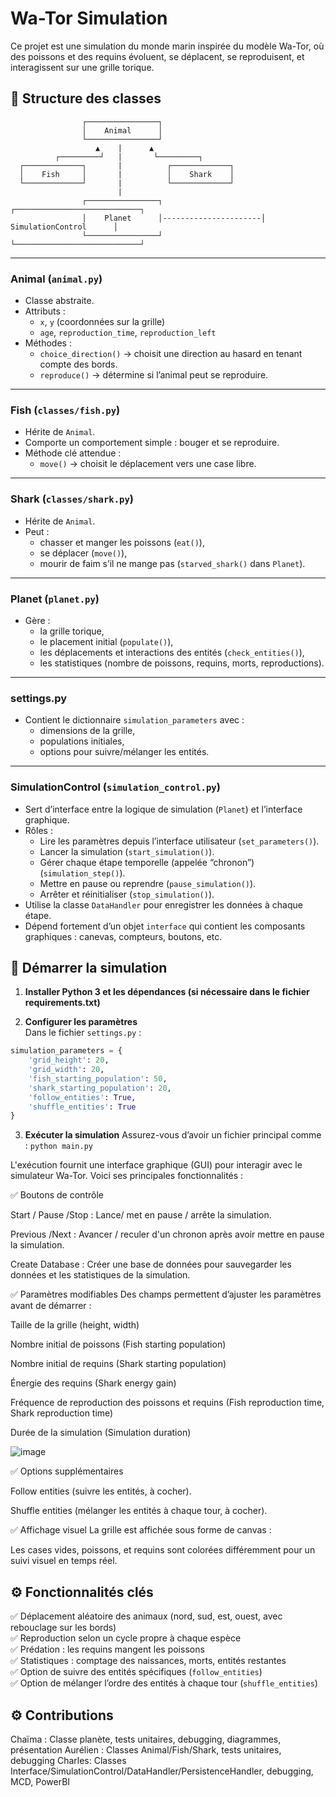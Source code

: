 # Wa-Tor Simulation
Ce projet est une simulation du monde marin inspirée du modèle Wa-Tor, où des poissons et des requins évoluent, se déplacent, se reproduisent, et interagissent sur une grille torique.

## 📂 Structure des classes

                    ┌────────────────┐
                    │    Animal      │  
                    └────────────────┘
                       ▲    |      ▲
              ┌─────────┘   |       └─────────┐
      ┌─────────────┐       |          ┌─────────────┐
      │    Fish     │       |          │    Shark    │
      └─────────────┘       |          └─────────────┘
                            | 
                    ┌────────────────┐                      ┌────────────────────────────┐
                    │    Planet      │----------------------│    SimulationControl      │
                    └────────────────┘                      └────────────────────────────┘



---

### **Animal** (`animal.py`)

- Classe abstraite.
- Attributs :
  - `x`, `y` (coordonnées sur la grille)
  - `age`, `reproduction_time`, `reproduction_left`
- Méthodes :
  - `choice_direction()` → choisit une direction au hasard en tenant compte des bords.
  - `reproduce()` → détermine si l’animal peut se reproduire.

---

### **Fish** (`classes/fish.py`)

- Hérite de `Animal`.
- Comporte un comportement simple : bouger et se reproduire.
- Méthode clé attendue :
  - `move()` → choisit le déplacement vers une case libre.

---

### **Shark** (`classes/shark.py`)

- Hérite de `Animal`.
- Peut :
  - chasser et manger les poissons (`eat()`),
  - se déplacer (`move()`),
  - mourir de faim s’il ne mange pas (`starved_shark()` dans `Planet`).


---

### **Planet** (`planet.py`)

- Gère :
  - la grille torique,
  - le placement initial (`populate()`),
  - les déplacements et interactions des entités (`check_entities()`),
  - les statistiques (nombre de poissons, requins, morts, reproductions).


---

### **settings.py**

- Contient le dictionnaire `simulation_parameters` avec :
  - dimensions de la grille,
  - populations initiales,
  - options pour suivre/mélanger les entités.

---
### **SimulationControl** (`simulation_control.py`)

- Sert d’interface entre la logique de simulation (`Planet`) et l’interface graphique.  
- Rôles :
  - Lire les paramètres depuis l’interface utilisateur (`set_parameters()`).
  - Lancer la simulation (`start_simulation()`).
  - Gérer chaque étape temporelle (appelée “chronon”) (`simulation_step()`).
  - Mettre en pause ou reprendre (`pause_simulation()`).
  - Arrêter et réinitialiser (`stop_simulation()`).
- Utilise la classe `DataHandler` pour enregistrer les données à chaque étape.
- Dépend fortement d’un objet `interface` qui contient les composants graphiques : canevas, compteurs, boutons, etc.


## 🚀 Démarrer la simulation

1. **Installer Python 3 et les dépendances (si nécessaire dans le fichier requirements.txt)**

2. **Configurer les paramètres**  
Dans le fichier `settings.py` :
```python
simulation_parameters = {
    'grid_height': 20,
    'grid_width': 20,
    'fish_starting_population': 50,
    'shark_starting_population': 20,
    'follow_entities': True,
    'shuffle_entities': True
}
```
3. **Exécuter la simulation**
Assurez-vous d’avoir un fichier principal comme :
`python main.py`

 L'exécution fournit une interface graphique (GUI) pour interagir avec le simulateur Wa-Tor. Voici ses principales fonctionnalités :

✅ Boutons de contrôle

Start / Pause /Stop : Lance/ met en pause / arrête la simulation.

Previous /Next : Avancer / reculer d'un chronon après avoir mettre en pause la simulation.

Create Database : Créer une base de données pour sauvegarder les données et les statistiques de la simulation.

✅ Paramètres modifiables
Des champs permettent d’ajuster les paramètres avant de démarrer :


Taille de la grille (height, width)

Nombre initial de poissons (Fish starting population)

Nombre initial de requins (Shark starting population)

Énergie des requins (Shark energy gain)

Fréquence de reproduction des poissons et requins (Fish reproduction time, Shark reproduction time)

Durée de la simulation (Simulation duration)


![image](https://github.com/user-attachments/assets/f476da11-60ca-4778-b740-9825a2ff32a0)


✅ Options supplémentaires

Follow entities (suivre les entités, à cocher).

Shuffle entities (mélanger les entités à chaque tour, à cocher).

✅ Affichage visuel
La grille est affichée sous forme de canvas :

Les cases vides, poissons, et requins sont colorées différemment pour un suivi visuel en temps réel.


## ⚙️ Fonctionnalités clés

✅ Déplacement aléatoire des animaux (nord, sud, est, ouest, avec rebouclage sur les bords)  
✅ Reproduction selon un cycle propre à chaque espèce  
✅ Prédation : les requins mangent les poissons  
✅ Statistiques : comptage des naissances, morts, entités restantes  
✅ Option de suivre des entités spécifiques (`follow_entities`)  
✅ Option de mélanger l’ordre des entités à chaque tour (`shuffle_entities`)  


 


## ⚙️ Contributions

Chaïma : Classe planète, tests unitaires, debugging, diagrammes, présentation
Aurélien : Classes Animal/Fish/Shark, tests unitaires, debugging
Charles: Classes Interface/SimulationControl/DataHandler/PersistenceHandler, debugging, MCD, PowerBI

